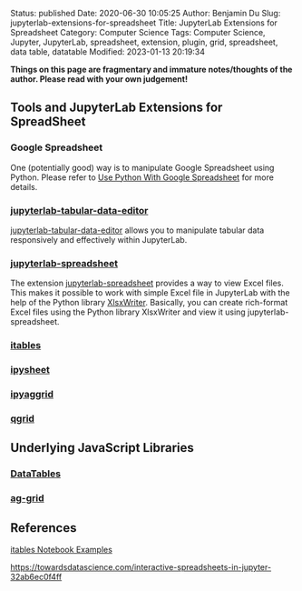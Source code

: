 Status: published
Date: 2020-06-30 10:05:25
Author: Benjamin Du
Slug: jupyterlab-extensions-for-spreadsheet
Title: JupyterLab Extensions for Spreadsheet
Category: Computer Science
Tags: Computer Science, Jupyter, JupyterLab, spreadsheet, extension, plugin, grid, spreadsheet, data table, datatable
Modified: 2023-01-13 20:19:34

**Things on this page are fragmentary and immature notes/thoughts of the author. Please read with your own judgement!**

## Tools and JupyterLab Extensions for SpreadSheet

### Google Spreadsheet 

One (potentially good) way is to manipulate Google Spreadsheet using Python. 
Please refer to 
[Use Python With Google Spreadsheet](http://www.legendu.net/misc/blog/use-python-with-google-spreadsheet/)
for more details.

### [jupyterlab-tabular-data-editor](https://github.com/jupytercalpoly/jupyterlab-tabular-data-editor)

[jupyterlab-tabular-data-editor](https://github.com/jupytercalpoly/jupyterlab-tabular-data-editor)
allows you to manipulate tabular data responsively and effectively within JupyterLab.

### [jupyterlab-spreadsheet](https://github.com/quigleyj97/jupyterlab-spreadsheet)

The extension [jupyterlab-spreadsheet](https://github.com/quigleyj97/jupyterlab-spreadsheet)
provides a way to view Excel files. 
This makes it possible to work with simple Excel file in JupyterLab 
with the help of the Python library 
[XlsxWriter](https://github.com/jmcnamara/XlsxWriter).
Basically,
you can create rich-format Excel files using the Python library XlsxWriter
and view it using jupyterlab-spreadsheet. 

### [itables](https://github.com/mwouts/itables)

### [ipysheet](https://github.com/QuantStack/ipysheet/)

### [ipyaggrid](https://gitlab.com/DGothrek/ipyaggrid/)

### [qgrid](https://github.com/quantopian/qgrid)


## Underlying JavaScript Libraries

### [DataTables](https://datatables.net/)

### [ag-grid](https://www.ag-grid.com/)

## References

[itables Notebook Examples](https://mwouts.github.io/itables/)

https://towardsdatascience.com/interactive-spreadsheets-in-jupyter-32ab6ec0f4ff
